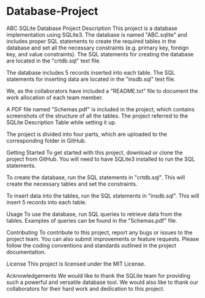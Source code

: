# Database-Project
ABC SQLite Database Project
Description
This project is a database implementation using SQLite3. The database is named "ABC.sqlite" and includes proper SQL statements to create the required tables in the database and set all the necessary constraints (e.g. primary key, foreign key, and value constraints). The SQL statements for creating the database are located in the "crtdb.sql" text file.

The database includes 5 records inserted into each table. The SQL statements for inserting data are located in the "insdb.sql" text file.

We, as the collaborators have included a "README.txt" file to document the work allocation of each team member.

A PDF file named "Schemas.pdf" is included in the project, which contains screenshots of the structure of all the tables. The project referred to the SQLite Description Table while setting it up.

The project is divided into four parts, which are uploaded to the corresponding folder in GitHub.

Getting Started
To get started with this project, download or clone the project from GitHub. You will need to have SQLite3 installed to run the SQL statements.

To create the database, run the SQL statements in "crtdb.sql". This will create the necessary tables and set the constraints.

To insert data into the tables, run the SQL statements in "insdb.sql". This will insert 5 records into each table.

Usage
To use the database, run SQL queries to retrieve data from the tables. Examples of queries can be found in the "Schemas.pdf" file.

Contributing
To contribute to this project, report any bugs or issues to the project team. You can also submit improvements or feature requests. Please follow the coding conventions and standards outlined in the project documentation.

License
This project is licensed under the MIT License.

Acknowledgements
We would like to thank the SQLite team for providing such a powerful and versatile database tool. We would also like to thank our collaborators for their hard work and dedication to this project.
